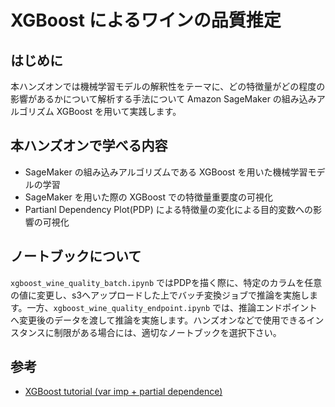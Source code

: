 # XGBoost によるワインの品質推定

## はじめに
本ハンズオンでは機械学習モデルの解釈性をテーマに、どの特徴量がどの程度の影響があるかについて解析する手法について Amazon SageMaker の組み込みアルゴリズム XGBoost を用いて実践します。

## 本ハンズオンで学べる内容
- SageMaker の組み込みアルゴリズムである XGBoost を用いた機械学習モデルの学習
- SageMaker を用いた際の XGBoost での特徴量重要度の可視化
- Partianl Dependency Plot(PDP) による特徴量の変化による目的変数への影響の可視化

## ノートブックについて
`xgboost_wine_quality_batch.ipynb`  ではPDPを描く際に、特定のカラムを任意の値に変更し、s3へアップロードした上でバッチ変換ジョブで推論を実施します。一方、`xgboost_wine_quality_endpoint.ipynb` では、推論エンドポイントへ変更後のデータを渡して推論を実施します。ハンズオンなどで使用できるインスタンスに制限がある場合には、適切なノートブックを選択下さい。

## 参考
- [XGBoost tutorial (var imp + partial dependence)](https://www.kaggle.com/chalkalan/xgboost-tutorial-var-imp-partial-dependence)
